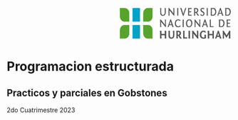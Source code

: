 <div align="end">
  <img  src="logo-unahur.png" alt="logo-unahur" width="250" height="75" />
</div>  

# Programacion estructurada

## Practicos y parciales en Gobstones
2do Cuatrimestre 2023
